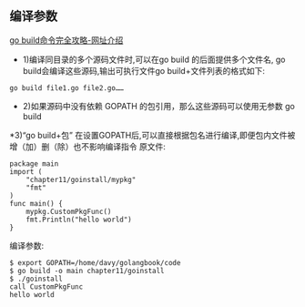 ## 编译参数
[go build命令完全攻略-网址介绍](http://c.biancheng.net/view/120.html)

* 1)编译同目录的多个源码文件时,可以在go build 的后面提供多个文件名,
go build会编译这些源码,输出可执行文件go build+文件列表的格式如下:
```
go build file1.go file2.go……
```
* 2)如果源码中没有依赖 GOPATH 的包引用，那么这些源码可以使用无参数 go build

*3)“go build+包” 在设置GOPATH后,可以直接根据包名进行编译,即便包内文件被增（加）删（除）也不影响编译指令
原文件:
```
package main
import (
    "chapter11/goinstall/mypkg"
    "fmt"
)
func main() {
    mypkg.CustomPkgFunc()
    fmt.Println("hello world")
}
```
编译参数:
```
$ export GOPATH=/home/davy/golangbook/code
$ go build -o main chapter11/goinstall
$ ./goinstall
call CustomPkgFunc
hello world
```

